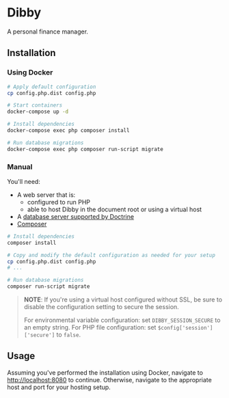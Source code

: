 # Dibby

A personal finance manager.

## Installation

### Using Docker

```bash
# Apply default configuration
cp config.php.dist config.php

# Start containers
docker-compose up -d

# Install dependencies
docker-compose exec php composer install

# Run database migrations
docker-compose exec php composer run-script migrate
```

### Manual

You'll need:

- A web server that is:
  - configured to run PHP
  - able to host Dibby in the document root or using a virtual host
- A [database server supported by Doctrine](https://www.doctrine-project.org/projects/doctrine-dbal/en/latest/reference/configuration.html#driver)
- [Composer](https://getcomposer.org/download)

```bash
# Install dependencies
composer install

# Copy and modify the default configuration as needed for your setup
cp config.php.dist config.php
# ...

# Run database migrations
composer run-script migrate
```

> **NOTE**: If you're using a virtual host configured without SSL, be sure to
> disable the configuration setting to secure the session.
>
> For environmental variable configuration: set `DIBBY_SESSION_SECURE` to an empty string.
> For PHP file configuration: set `$config['session']['secure']` to `false`.

## Usage

Assuming you've performed the installation using Docker, navigate to
[http://localhost:8080](http://localhost:8080) to continue. Otherwise, navigate
to the appropriate host and port for your hosting setup.
